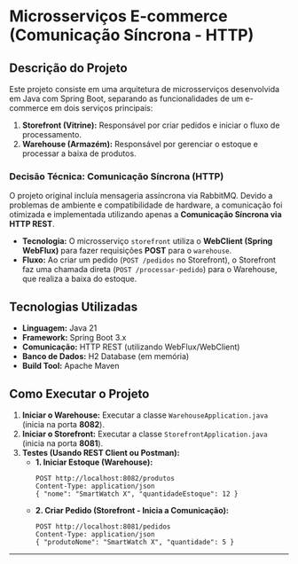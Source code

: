 # Microsserviços E-commerce (Comunicação Síncrona - HTTP)

## Descrição do Projeto
Este projeto consiste em uma arquitetura de microsserviços desenvolvida em Java com Spring Boot, separando as funcionalidades de um e-commerce em dois serviços principais:
1.  **Storefront (Vitrine):** Responsável por criar pedidos e iniciar o fluxo de processamento.
2.  **Warehouse (Armazém):** Responsável por gerenciar o estoque e processar a baixa de produtos.

### Decisão Técnica: Comunicação Síncrona (HTTP)
O projeto original incluía mensageria assíncrona via RabbitMQ. Devido a problemas de ambiente e compatibilidade de hardware, a comunicação foi otimizada e implementada utilizando apenas a **Comunicação Síncrona via HTTP REST**.

* **Tecnologia:** O microsserviço `storefront` utiliza o **WebClient (Spring WebFlux)** para fazer requisições **POST** para o `warehouse`.
* **Fluxo:** Ao criar um pedido (`POST /pedidos` no Storefront), o Storefront faz uma chamada direta (`POST /processar-pedido`) para o Warehouse, que realiza a baixa do estoque.

## Tecnologias Utilizadas
* **Linguagem:** Java 21
* **Framework:** Spring Boot 3.x
* **Comunicação:** HTTP REST (utilizando WebFlux/WebClient)
* **Banco de Dados:** H2 Database (em memória)
* **Build Tool:** Apache Maven

## Como Executar o Projeto
1.  **Iniciar o Warehouse:** Executar a classe `WarehouseApplication.java` (inicia na porta **8082**).
2.  **Iniciar o Storefront:** Executar a classe `StorefrontApplication.java` (inicia na porta **8081**).
3.  **Testes (Usando REST Client ou Postman):**
    * **1. Iniciar Estoque (Warehouse):**
        ```http
        POST http://localhost:8082/produtos
        Content-Type: application/json
        { "nome": "SmartWatch X", "quantidadeEstoque": 12 }
        ```
    * **2. Criar Pedido (Storefront - Inicia a Comunicação):**
        ```http
        POST http://localhost:8081/pedidos
        Content-Type: application/json
        { "produtoNome": "SmartWatch X", "quantidade": 5 }
        ```

---

